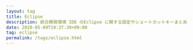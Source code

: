 ```yaml
---
layout: tag
title: Eclipse
description: 統合開発環境 IDE のEclipse に関する設定やショートカットキーまとめ
date: 2020-05-09T19:37:39+09:00
tag: eclipse
permalink: /tags/eclipse.html
---
```

